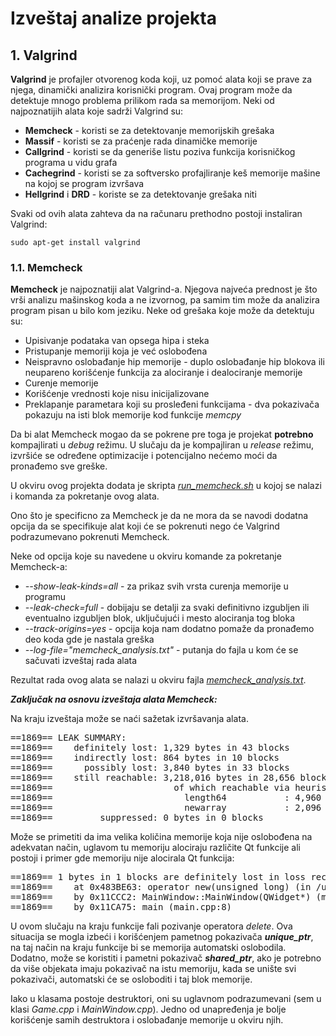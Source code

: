 # Izveštaj analize projekta

## 1. Valgrind
**Valgrind** je profajler otvorenog koda koji, uz pomoć alata koji se prave za njega, dinamički analizira korisnički program. Ovaj program može da detektuje mnogo problema prilikom rada sa memorijom. Neki od najpoznatijih alata koje sadrži Valgrind su:

* **Memcheck** - koristi se za detektovanje memorijskih grešaka
* **Massif** - koristi se za praćenje rada dinamičke memorije
* **Callgrind** - koristi se da generiše listu poziva funkcija korisničkog programa u vidu grafa
* **Cachegrind** - koristi se za softversko profajliranje keš memorije mašine na kojoj se program izvršava
* **Hellgrind** i **DRD** - koriste se za detektovanje grešaka niti

Svaki od ovih alata zahteva da na računaru prethodno postoji instaliran Valgrind:
```
sudo apt-get install valgrind
```

### 1.1. Memcheck
**Memcheck** je najpoznatiji alat Valgrind-a. Njegova najveća prednost je što vrši analizu mašinskog koda a ne izvornog, pa samim tim može da analizira program pisan u bilo kom jeziku. Neke od grešaka koje može da detektuju su:

* Upisivanje podataka van opsega hipa i steka
* Pristupanje memoriji koja je već oslobođena
* Neispravno oslobađanje hip memorije - duplo oslobađanje hip blokova ili neupareno korišćenje funkcija za alociranje i dealociranje memorije
* Curenje memorije
* Korišćenje vrednosti koje nisu inicijalizovane
* Preklapanje parametara koji su prosleđeni funkcijama - dva pokazivača pokazuju na isti blok memorije kod funkcije *memcpy*

Da bi alat Memcheck mogao da se pokrene pre toga je projekat **potrebno** kompajlirati u *debug* režimu. U slučaju da je kompajliran u *release* režimu, izvršiće se određene optimizacije i potencijalno nećemo moći da pronađemo sve greške.

U okviru ovog projekta dodata je skripta [*run_memcheck.sh*](https://github.com/MATF-Software-Verification/2023_Analysis_11-riziko/blob/main/Valgrind/Memcheck/run_memcheck.sh) u kojoj se nalazi i komanda za pokretanje ovog alata.

Ono što je specificno za Memcheck je da ne mora da se navodi dodatna opcija da se specifikuje alat koji će se pokrenuti nego će Valgrind podrazumevano pokrenuti Memcheck.

Neke od opcija koje su navedene u okviru komande za pokretanje Memcheck-a:
* *--show-leak-kinds=all* - za prikaz svih vrsta curenja memorije u programu
* *--leak-check=full* - dobijaju se detalji za svaki definitivno izgubljen ili eventualno izgubljen blok, uključujući i mesto alociranja tog bloka
* *--track-origins=yes* - opcija koja nam dodatno pomaže da pronađemo deo koda gde je nastala greška
* *--log-file="memcheck_analysis.txt"* - putanja do fajla u kom će se sačuvati izveštaj rada alata

Rezultat rada ovog alata se nalazi u okviru fajla [*memcheck_analysis.txt*](https://github.com/MATF-Software-Verification/2023_Analysis_11-riziko/blob/main/Valgrind/Memcheck/memcheck_analysis.txt).

***Zaključak na osnovu izveštaja alata Memcheck:***

Na kraju izveštaja može se naći sažetak izvršavanja alata.
<pre>
==1869== LEAK SUMMARY:
==1869==    definitely lost: 1,329 bytes in 43 blocks
==1869==    indirectly lost: 864 bytes in 10 blocks
==1869==      possibly lost: 3,840 bytes in 33 blocks
==1869==    still reachable: 3,218,016 bytes in 28,656 blocks
==1869==                       of which reachable via heuristic:
==1869==                         length64           : 4,960 bytes in 82 blocks
==1869==                         newarray           : 2,096 bytes in 51 blocks
==1869==         suppressed: 0 bytes in 0 blocks
</pre>

Može se primetiti da ima velika količina memorije koja nije oslobođena na adekvatan način, uglavom tu memoriju alociraju različite Qt funkcije ali postoji i primer gde memoriju nije alocirala Qt funkcija:
<pre>
==1869== 1 bytes in 1 blocks are definitely lost in loss record 5 of 8,770
==1869==    at 0x483BE63: operator new(unsigned long) (in /usr/lib/x86_64-linux-gnu/valgrind/vgpreload_memcheck-amd64-linux.so)
==1869==    by 0x11CCC2: MainWindow::MainWindow(QWidget*) (mainwindow.cpp:32)
==1869==    by 0x11CA75: main (main.cpp:8)
</pre>

U ovom slučaju na kraju funkcije fali pozivanje operatora *delete*. Ova situacija se mogla izbeći i korišćenjem pametnog pokazivača ***unique_ptr***, na taj način na kraju funkcije bi se memorija automatski oslobodila. Dodatno, može se koristiti i pametni pokazivač ***shared_ptr***, ako je potrebno da više objekata imaju pokazivač na istu memoriju, kada se unište svi pokazivači, automatski će se osloboditi i taj blok memorije.

Iako u klasama postoje destruktori, oni su uglavnom podrazumevani (sem u klasi *Game.cpp* i *MainWindow.cpp*). Jedno od unapređenja je bolje korišćenje samih destruktora i oslobađanje memorije u okviru njih.
